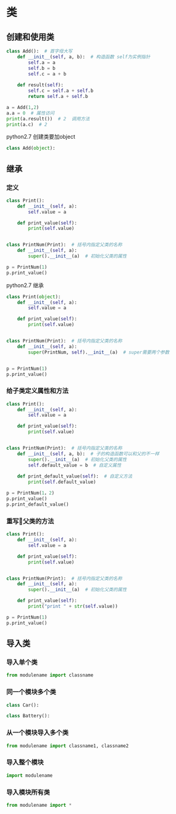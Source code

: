 # 类

## 创建和使用类

```python
class Add():  # 首字母大写
    def __init__(self, a, b):  # 构造函数 self为实例指针
        self.a = a
        self.b = b
        self.c = a + b
    
    def result(self):
        self.c = self.a + self.b
        return self.a + self.b

a = Add(1,2)
a.a = 0  # 属性访问
print(a.result())  # 2  调用方法
print(a.c)  # 2
```

python2.7 创建类要加object

```python
class Add(object):
```

## 继承

### 定义

```python
class Print():
    def __init__(self, a):
        self.value = a

    def print_value(self):
        print(self.value)


class PrintNum(Print):  # 括号内指定父类的名称
    def __init__(self, a):
        super().__init__(a)  # 初始化父类的属性

p = PrintNum(1)
p.print_value()
```

python2.7 继承

```python
class Print(object):
    def __init__(self, a):
        self.value = a

    def print_value(self):
        print(self.value)


class PrintNum(Print):  # 括号内指定父类的名称
    def __init__(self, a):
        super(PrintNum, self).__init__(a)  # super需要两个参数


p = PrintNum(1)
p.print_value()
```

### 给子类定义属性和方法

```python
class Print():
    def __init__(self, a):
        self.value = a

    def print_value(self):
        print(self.value)


class PrintNum(Print):  # 括号内指定父类的名称
    def __init__(self, a, b):  # 子的构造函数可以和父的不一样
        super().__init__(a)  # 初始化父类的属性
        self.default_value = b  # 自定义属性
    
    def print_default_value(self):  # 自定义方法
        print(self.default_value)

p = PrintNum(1，2)
p.print_value()
p.print_default_value()
```

### 重写父类的方法

```python
class Print():
    def __init__(self, a):
        self.value = a

    def print_value(self):
        print(self.value)


class PrintNum(Print):  # 括号内指定父类的名称
    def __init__(self, a):
        super().__init__(a)  # 初始化父类的属性

    def print_value(self):
        print("print " + str(self.value))

p = PrintNum(1)
p.print_value()
```

## 导入类

### 导入单个类

```python
from modulename import classname
```

### 同一个模块多个类

```python
class Car():

class Battery():

```

### 从一个模块导入多个类

```python
from modulename import classname1, classname2
```

### 导入整个模块

```python
import modulename
```

### 导入模块所有类

```python
from modulename import *
```